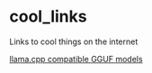 # cool_links
Links to cool things on the internet

[llama.cpp compatible GGUF models](llama.cpp.md)
